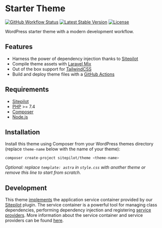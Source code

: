 # Starter Theme

<p>
    <a href="https://packagist.org/packages/sitepilot/theme"><img alt="GitHub Workflow Status" src="https://img.shields.io/github/workflow/status/sitepilot/theme/build" alt="Build Status"></a>
    <a href="https://packagist.org/packages/sitepilot/theme"><img src="https://img.shields.io/packagist/v/sitepilot/theme" alt="Latest Stable Version"></a>
    <a href="https://packagist.org/packages/sitepilot/theme"><img src="https://img.shields.io/packagist/l/sitepilot/theme" alt="License"></a>
</p>

WordPress starter theme with a modern development workflow.

## Features

* Harness the power of dependency injection thanks to [Sitepilot](https://github.com/sitepilot/sitepilot-plugin)
* Compile theme assets with [Laravel Mix](https://laravel-mix.com)
* Out of the box support for [TailwindCSS](https://tailwindcss.com/)
* Build and deploy theme files with a [GitHub Actions](.github/workflows/build.yml)

## Requirements

* [Sitepilot](https://github.com/sitepilot/sitepilot-plugin)
* [PHP](https://www.php.net/manual/en/install.php) >= 7.4 
* [Composer](https://getcomposer.org/download/)
* [Node.js](http://nodejs.org/)

## Installation

Install this theme using Composer from your WordPress themes directory (replace `theme-name` below with the name of your theme):

```bash
composer create-project sitepilot/theme <theme-name>
```

_Optional: replace `template: astra` in `style.css` with another theme or remove this line to start from scratch._

## Development

This theme [implements](./functions.php) the application service container provided by our [Sitepilot](https://github.com/sitepilot/sitepilot-plugin/) plugin. The service container is a powerful tool for managing class dependencies, performing dependency injection and registering [service providers](./app/Providers/). More information about the service container and service providers can be found [here](https://github.com/sitepilot/sitepilot-plugin/).
